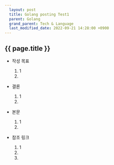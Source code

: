```yaml
---  
  layout: post  
  title: Golang posting Test1
  parent: Golang   
  grand_parent: Tech & Language  
  last_modified_date: 2022-09-21 14:28:00 +0900  
---  
```


## {{ page.title }}  
  
* 작성 목표  
  1) 1  
  2)   
  
* 결론  
  1) 1  
  2)   

* 본문   
  1) 1  
  2)  

* 참조 링크  
  1) 1 
  2)  
  3)  
